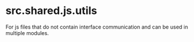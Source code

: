 # src.shared.js.utils

For js files that do not contain interface communication and can be used in multiple modules.
